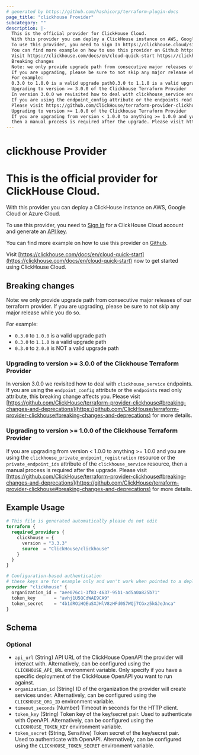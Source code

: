 ```yaml
---
# generated by https://github.com/hashicorp/terraform-plugin-docs
page_title: "clickhouse Provider"
subcategory: ""
description: |-
  This is the official provider for ClickHouse Cloud.
  With this provider you can deploy a ClickHouse instance on AWS, Google Cloud or Azure Cloud.
  To use this provider, you need to Sign In https://clickhouse.cloud/signIn for a ClickHouse Cloud account and generate an API key https://clickhouse.com/docs/en/cloud/manage/openapi.
  You can find more example on how to use this provider on Github https://github.com/ClickHouse/terraform-provider-clickhouse/tree/main/examples/full.
  Visit https://clickhouse.com/docs/en/cloud-quick-start https://clickhouse.com/docs/en/cloud-quick-start now to get started using ClickHouse Cloud.
  Breaking changes
  Note: we only provide upgrade path from consecutive major releases of our terraform provider.
  If you are upgrading, please be sure to not skip any major release while you do so.
  For example:
  0.3.0 to 1.0.0 is a valid upgrade path0.3.0 to 1.1.0 is a valid upgrade path0.3.0 to 2.0.0 is NOT a valid upgrade path
  Upgrading to version >= 3.0.0 of the Clickhouse Terraform Provider
  In version 3.0.0 we revisited how to deal with clickhouse_service endpoints.
  If you are using the endpoint_config attribute or the endpoints read only attribute, this breaking change affects you.
  Please visit https://github.com/ClickHouse/terraform-provider-clickhouse#breaking-changes-and-deprecations https://github.com/ClickHouse/terraform-provider-clickhouse#breaking-changes-and-deprecations for more details.
  Upgrading to version >= 1.0.0 of the Clickhouse Terraform Provider
  If you are upgrading from version < 1.0.0 to anything >= 1.0.0 and you are using the clickhouse_private_endpoint_registration resource or the private_endpoint_ids attribute of the clickhouse_service resource,
  then a manual process is required after the upgrade. Please visit https://github.com/ClickHouse/terraform-provider-clickhouse#breaking-changes-and-deprecations https://github.com/ClickHouse/terraform-provider-clickhouse#breaking-changes-and-deprecations for more details.
---
```


# clickhouse Provider

# This is the official provider for ClickHouse Cloud.

With this provider you can deploy a ClickHouse instance on AWS, Google Cloud or Azure Cloud.

To use this provider, you need to [Sign In](https://clickhouse.cloud/signIn) for a ClickHouse Cloud account and generate an [API key](https://clickhouse.com/docs/en/cloud/manage/openapi).

You can find more example on how to use this provider on [Github](https://github.com/ClickHouse/terraform-provider-clickhouse/tree/main/examples/full).

Visit [https://clickhouse.com/docs/en/cloud-quick-start](https://clickhouse.com/docs/en/cloud-quick-start) now to get started using ClickHouse Cloud.

## Breaking changes

Note: we only provide upgrade path from consecutive major releases of our terraform provider.
If you are upgrading, please be sure to not skip any major release while you do so.

For example:

- `0.3.0` to `1.0.0` is a valid upgrade path
- `0.3.0` to `1.1.0` is a valid upgrade path
- `0.3.0` to `2.0.0` is NOT a valid upgrade path

### Upgrading to version >= 3.0.0 of the Clickhouse Terraform Provider

In version 3.0.0 we revisited how to deal with `clickhouse_service` endpoints.
If you are using the `endpoint_config` attribute or the `endpoints` read only attribute, this breaking change affects you.
Please visit [https://github.com/ClickHouse/terraform-provider-clickhouse#breaking-changes-and-deprecations](https://github.com/ClickHouse/terraform-provider-clickhouse#breaking-changes-and-deprecations) for more details.

### Upgrading to version >= 1.0.0 of the Clickhouse Terraform Provider

If you are upgrading from version < 1.0.0 to anything >= 1.0.0 and you are using the `clickhouse_private_endpoint_registration` resource or the `private_endpoint_ids` attribute of the `clickhouse_service` resource,
then a manual process is required after the upgrade. Please visit [https://github.com/ClickHouse/terraform-provider-clickhouse#breaking-changes-and-deprecations](https://github.com/ClickHouse/terraform-provider-clickhouse#breaking-changes-and-deprecations) for more details.

## Example Usage

```terraform
# This file is generated automatically please do not edit
terraform {
  required_providers {
    clickhouse = {
      version = "3.3.3"
      source  = "ClickHouse/clickhouse"
    }
  }
}

# Configuration-based authentication
# these keys are for example only and won't work when pointed to a deployed ClickHouse OpenAPI server
provider "clickhouse" {
  organization_id = "aee076c1-3f83-4637-95b1-ad5a0a825b71"
  token_key       = "avhj1U5QCdWAE9CA9"
  token_secret    = "4b1dROiHQEuSXJHlV8zHFd0S7WQj7CGxz5kGJeJnca"
}
```

<!-- schema generated by tfplugindocs -->
## Schema

### Optional

- `api_url` (String) API URL of the ClickHouse OpenAPI the provider will interact with. Alternatively, can be configured using the `CLICKHOUSE_API_URL` environment variable. Only specify if you have a specific deployment of the ClickHouse OpenAPI you want to run against.
- `organization_id` (String) ID of the organization the provider will create services under. Alternatively, can be configured using the `CLICKHOUSE_ORG_ID` environment variable.
- `timeout_seconds` (Number) Timeout in seconds for the HTTP client.
- `token_key` (String) Token key of the key/secret pair. Used to authenticate with OpenAPI. Alternatively, can be configured using the `CLICKHOUSE_TOKEN_KEY` environment variable.
- `token_secret` (String, Sensitive) Token secret of the key/secret pair. Used to authenticate with OpenAPI. Alternatively, can be configured using the `CLICKHOUSE_TOKEN_SECRET` environment variable.
